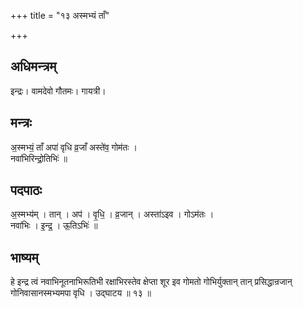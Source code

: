 +++
title = "१३ अस्मभ्यं ताँ"

+++
## अधिमन्त्रम्
इन्द्रः। वामदेवो गौतमः। गायत्री।

## मन्त्रः
अ॒स्मभ्यं॒ ताँ अपा॑ वृधि व्र॒जाँ अस्ते॑व॒ गोम॑तः ।  
नवा॑भिरिन्द्रो॒तिभिः॑ ॥

## पदपाठः
अ॒स्मभ्य॑म् । तान् । अप॑ । वृ॒धि॒ । व्र॒जान् । अस्ता॑ऽइव । गोऽम॑तः ।  
नवा॑भिः । इ॒न्द्र॒ । ऊ॒तिऽभिः॑ ॥

## भाष्यम्
हे इन्द्र त्वं नवाभिनूतनाभिरूतिभी रक्षाभिरस्तेव क्षेप्ता शूर इव गोमतो गोभिर्युक्तान् तान् प्रसिद्धान्रजान् गोनिवासानस्मभ्यमपा वृधि । उद्घाटय ॥ १३ ॥